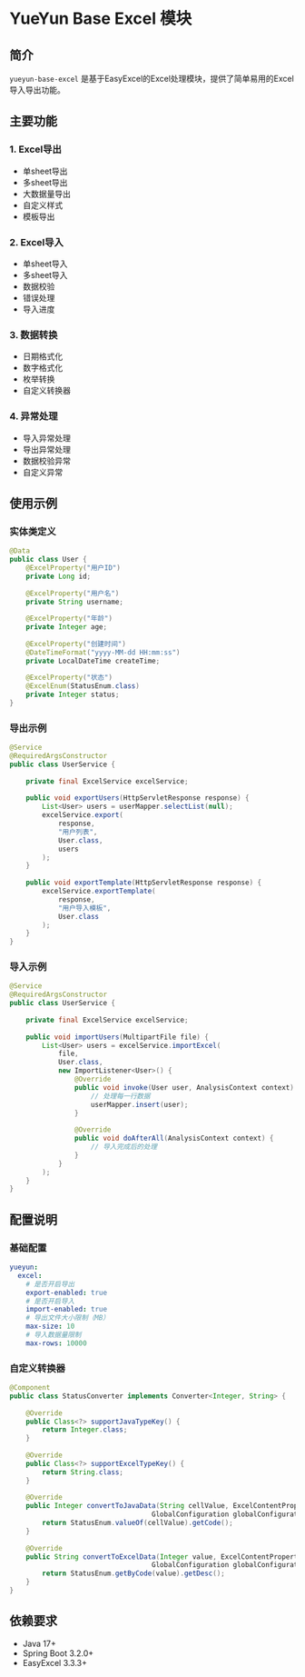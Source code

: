 # YueYun Base Excel 模块

## 简介
`yueyun-base-excel` 是基于EasyExcel的Excel处理模块，提供了简单易用的Excel导入导出功能。

## 主要功能

### 1. Excel导出
- 单sheet导出
- 多sheet导出
- 大数据量导出
- 自定义样式
- 模板导出

### 2. Excel导入
- 单sheet导入
- 多sheet导入
- 数据校验
- 错误处理
- 导入进度

### 3. 数据转换
- 日期格式化
- 数字格式化
- 枚举转换
- 自定义转换器

### 4. 异常处理
- 导入异常处理
- 导出异常处理
- 数据校验异常
- 自定义异常

## 使用示例

### 实体类定义
```java
@Data
public class User {
    @ExcelProperty("用户ID")
    private Long id;
    
    @ExcelProperty("用户名")
    private String username;
    
    @ExcelProperty("年龄")
    private Integer age;
    
    @ExcelProperty("创建时间")
    @DateTimeFormat("yyyy-MM-dd HH:mm:ss")
    private LocalDateTime createTime;
    
    @ExcelProperty("状态")
    @ExcelEnum(StatusEnum.class)
    private Integer status;
}
```

### 导出示例
```java
@Service
@RequiredArgsConstructor
public class UserService {
    
    private final ExcelService excelService;
    
    public void exportUsers(HttpServletResponse response) {
        List<User> users = userMapper.selectList(null);
        excelService.export(
            response,
            "用户列表",
            User.class,
            users
        );
    }
    
    public void exportTemplate(HttpServletResponse response) {
        excelService.exportTemplate(
            response,
            "用户导入模板",
            User.class
        );
    }
}
```

### 导入示例
```java
@Service
@RequiredArgsConstructor
public class UserService {
    
    private final ExcelService excelService;
    
    public void importUsers(MultipartFile file) {
        List<User> users = excelService.importExcel(
            file,
            User.class,
            new ImportListener<User>() {
                @Override
                public void invoke(User user, AnalysisContext context) {
                    // 处理每一行数据
                    userMapper.insert(user);
                }
                
                @Override
                public void doAfterAll(AnalysisContext context) {
                    // 导入完成后的处理
                }
            }
        );
    }
}
```

## 配置说明

### 基础配置
```yaml
yueyun:
  excel:
    # 是否开启导出
    export-enabled: true
    # 是否开启导入
    import-enabled: true
    # 导出文件大小限制（MB）
    max-size: 10
    # 导入数据量限制
    max-rows: 10000
```

### 自定义转换器
```java
@Component
public class StatusConverter implements Converter<Integer, String> {
    
    @Override
    public Class<?> supportJavaTypeKey() {
        return Integer.class;
    }
    
    @Override
    public Class<?> supportExcelTypeKey() {
        return String.class;
    }
    
    @Override
    public Integer convertToJavaData(String cellValue, ExcelContentProperty contentProperty,
                                   GlobalConfiguration globalConfiguration) {
        return StatusEnum.valueOf(cellValue).getCode();
    }
    
    @Override
    public String convertToExcelData(Integer value, ExcelContentProperty contentProperty,
                                   GlobalConfiguration globalConfiguration) {
        return StatusEnum.getByCode(value).getDesc();
    }
}
```

## 依赖要求
- Java 17+
- Spring Boot 3.2.0+
- EasyExcel 3.3.3+ 
